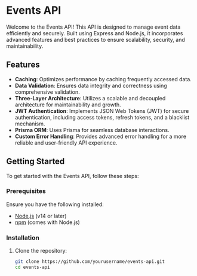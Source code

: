 # Events API

Welcome to the Events API! This API is designed to manage event data efficiently and securely. Built using Express and Node.js, it incorporates advanced features and best practices to ensure scalability, security, and maintainability.

## Features

- **Caching**: Optimizes performance by caching frequently accessed data.
- **Data Validation**: Ensures data integrity and correctness using comprehensive validation.
- **Three-Layer Architecture**: Utilizes a scalable and decoupled architecture for maintainability and growth.
- **JWT Authentication**: Implements JSON Web Tokens (JWT) for secure authentication, including access tokens, refresh tokens, and a blacklist mechanism.
- **Prisma ORM**: Uses Prisma for seamless database interactions.
- **Custom Error Handling**: Provides advanced error handling for a more reliable and user-friendly API experience.

## Getting Started

To get started with the Events API, follow these steps:

### Prerequisites

Ensure you have the following installed:
- [Node.js](https://nodejs.org/) (v14 or later)
- [npm](https://www.npmjs.com/) (comes with Node.js)

### Installation

1. Clone the repository:

   ```bash
   git clone https://github.com/yourusername/events-api.git
   cd events-api
